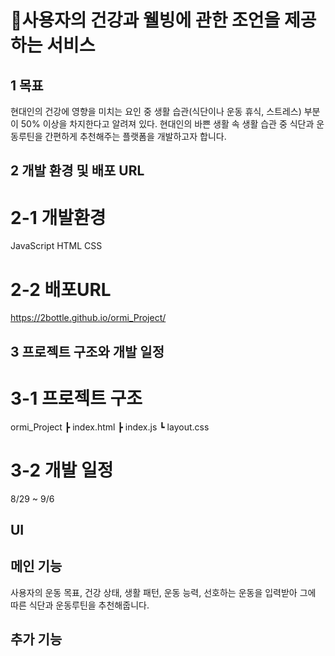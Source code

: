 # :frog:사용자의 건강과 웰빙에 관한 조언을 제공하는 서비스

## 1 목표
현대인의 건강에 영향을 미치는 요인 중 생활 습관(식단이나 운동 휴식, 스트레스) 부분이 50% 이상을 차지한다고 알려져 있다.
현대인의 바쁜 생활 속 생활 습관 중 식단과 운동루틴을 간편하게 추천해주는 플랫폼을 개발하고자 합니다.

## 2 개발 환경 및 배포 URL
# 2-1 개발환경

JavaScript
HTML
CSS

# 2-2 배포URL

https://2bottle.github.io/ormi_Project/
## 3 프로젝트 구조와 개발 일정
# 3-1 프로젝트 구조

ormi_Project
 ┣ index.html
 ┣ index.js
 ┗ layout.css
# 3-2 개발 일정 

8/29 ~ 9/6 
## UI

## 메인 기능

사용자의 운동 목표, 건강 상태, 생활 패턴, 운동 능력, 선호하는 운동을 입력받아 그에 따른 식단과 운동루틴을 추천해줍니다.

## 추가 기능
 
